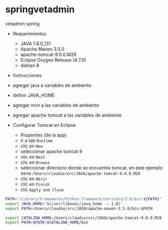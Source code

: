 # springvetadmin
vetadmin spring

- Requerimientos
  - JAVA 1.8.0_131
  - Apache Maven 3.5.0
  - apache-tomcat-9.0.0.M26
  - Eclipse Oxygen Release (4.7.0)
  - debian 8
  
 - Instrucciones
  - agregar java a variables de ambiente
  - definir JAVA_HOME
  - agregar mvn a las variables de ambiente
  - agregar apache tomcat a las variables de ambiente

- Configurar Tomcat en Eclipse
	- Properties (de la app)
	- ir a tab `Runtime`
	- clic en `New`
	- seleccionar apache tomcat 9
	- clic en `Next`
	- clic en `Browse`
	- seleccionar directorio donde se encuentra tomcat, en este ejemplo seria `/Users/claudio/src/JAVA/apache-tomcat-9.0.0.M26`
	- clic en `Abrir`
	- clic en `Finish`
	- clic `Apply and Close`


```sh
PATH="/Library/Frameworks/Python.framework/Versions/3.6/bin:${PATH}"
export JAVA_HOME="$(/usr/libexec/java_home -v 1.8)"
export PATH=/Users/claudio/src/JAVA/apache-maven-3.5.0/bin:$PATH

export CATALINA_HOME=/Users/claudio/src/JAVA/apache-tomcat-9.0.0.M26
export PATH=$PATH:$CATALINA_HOME/bin
```
